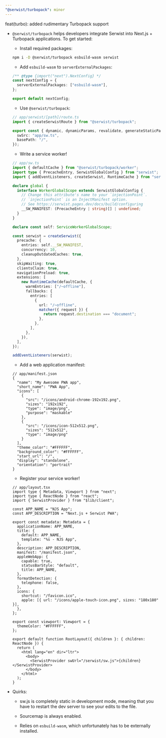 ```yaml
---
"@serwist/turbopack": minor
---
```


feat(turbo): added rudimentary Turbopack support

- `@serwist/turbopack` helps developers integrate Serwist into Next.js + Turbopack applications. To get started:

  - Install required packages:

  ```bash
  npm i -D @serwist/turbopack esbuild-wasm serwist
  ```

  - Add `esbuild-wasm` to `serverExternalPackages`:

  ```ts
  /** @type {import("next").NextConfig} */
  const nextConfig = {
    serverExternalPackages: ["esbuild-wasm"],
  };

  export default nextConfig;
  ```

  - Use `@serwist/turbopack`:

  ```ts
  // app/serwist/[path]/route.ts
  import { createSerwistRoute } from "@serwist/turbopack";

  export const { dynamic, dynamicParams, revalidate, generateStaticParams, GET } = createSerwistRoute({
    swSrc: "app/sw.ts",
    basePath: "/",
  });
  ```

  - Write a service worker!

  ```ts
  // app/sw.ts
  import { defaultCache } from "@serwist/turbopack/worker";
  import type { PrecacheEntry, SerwistGlobalConfig } from "serwist";
  import { addEventListeners, createSerwist, RuntimeCache } from "serwist";

  declare global {
    interface WorkerGlobalScope extends SerwistGlobalConfig {
      // Change this attribute's name to your `injectionPoint`.
      // `injectionPoint` is an InjectManifest option.
      // See https://serwist.pages.dev/docs/build/configuring
      __SW_MANIFEST: (PrecacheEntry | string)[] | undefined;
    }
  }

  declare const self: ServiceWorkerGlobalScope;

  const serwist = createSerwist({
    precache: {
      entries: self.__SW_MANIFEST,
      concurrency: 10,
      cleanupOutdatedCaches: true,
    },
    skipWaiting: true,
    clientsClaim: true,
    navigationPreload: true,
    extensions: [
      new RuntimeCache(defaultCache, {
        warmEntries: ["/~offline"],
        fallbacks: {
          entries: [
            {
              url: "/~offline",
              matcher({ request }) {
                return request.destination === "document";
              },
            },
          ],
        },
      }),
    ],
  });

  addEventListeners(serwist);
  ```

  - Add a web application manifest:

  ```jsonc
  // app/manifest.json
  {
    "name": "My Awesome PWA app",
    "short_name": "PWA App",
    "icons": [
      {
        "src": "/icons/android-chrome-192x192.png",
        "sizes": "192x192",
        "type": "image/png",
        "purpose": "maskable"
      },
      {
        "src": "/icons/icon-512x512.png",
        "sizes": "512x512",
        "type": "image/png"
      }
    ],
    "theme_color": "#FFFFFF",
    "background_color": "#FFFFFF",
    "start_url": "/",
    "display": "standalone",
    "orientation": "portrait"
  }
  ```

  - Register your service worker!

  ```tsx
  // app/layout.tsx
  import type { Metadata, Viewport } from "next";
  import type { ReactNode } from "react";
  import { SerwistProvider } from "$lib/client";

  const APP_NAME = "NJS App";
  const APP_DESCRIPTION = "Next.js + Serwist PWA";

  export const metadata: Metadata = {
    applicationName: APP_NAME,
    title: {
      default: APP_NAME,
      template: "%s - NJS App",
    },
    description: APP_DESCRIPTION,
    manifest: "/manifest.json",
    appleWebApp: {
      capable: true,
      statusBarStyle: "default",
      title: APP_NAME,
    },
    formatDetection: {
      telephone: false,
    },
    icons: {
      shortcut: "/favicon.ico",
      apple: [{ url: "/icons/apple-touch-icon.png", sizes: "180x180" }],
    },
  };

  export const viewport: Viewport = {
    themeColor: "#FFFFFF",
  };

  export default function RootLayout({ children }: { children: ReactNode }) {
    return (
      <html lang="en" dir="ltr">
        <body>
          <SerwistProvider swUrl="/serwist/sw.js">{children}</SerwistProvider>
        </body>
      </html>
    );
  }
  ```

- Quirks:

  - sw.js is completely static in development mode, meaning that you have to restart the dev server to see your edits to the file.

  - Sourcemap is always enabled.

  - Relies on `esbuild-wasm`, which unfortunately has to be externally installed.